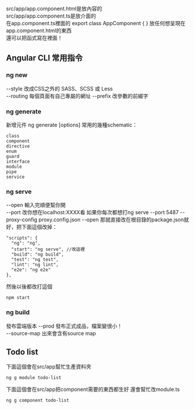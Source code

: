 src/app/app.component.html是放內容的  
src/app/app.component.ts是放介面的  
在app.component.ts裡面的
    export class AppComponent {
    }
放任何想呈現在app.component.html的東西  
還可以把函式寫在裡面！  
## Angular CLI 常用指令
### ng new
--style 改成CSS之外的 SASS、SCSS 或 Less  
--routing 每個頁面有自己專屬的網址
--prefix  改參數的前綴字  
### ng generate
新增元件
    ng generate <schematic> [options]
常用的幾種schematic：

    class
    component
    directive
    enum
    guard
    interface
    module
    pipe
    service
### ng serve
--open 輸入完順便幫你開  
--port 改你想在localhost:XXXX看
如果你每次都想打ng serve --port 5487 --proxy-config proxy.config.json --open
那就直接改在根目錄的package.json就好，把下面這個改掉：
    
    "scripts": {
      "ng": "ng",
      "start": "ng serve", //改這裡
      "build": "ng build",
      "test": "ng test",
      "lint": "ng lint",
      "e2e": "ng e2e"
    },
然後以後都改打這個

    npm start
### ng build
發布雲端版本
--prod 發布正式成品，檔案變很小！  
--source-map 出來會含有source map  
## Todo list
下面這個會在src/app幫忙生產資料夾  

    ng g module todo-list
下面這個會在src/app把component需要的東西都生好
還會幫忙改module.ts 

    ng g component todo-list
